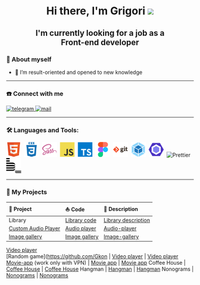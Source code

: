
<h1 align="center">Hi there, I'm Grigori</a> 
<img src="https://github.com/blackcater/blackcater/raw/main/images/Hi.gif" height="32"/></h1>
<h2 align="center">I'm currently looking for a job as a <br> Front-end developer</h2>

<!--
**GKonopelko/GKonopelko** is a ✨ _special_ ✨ repository because its `README.md` (this file) appears on your GitHub profile.

Here are some ideas to get you started:

- 🔭 I’m currently working on ...
- 🌱 I’m currently learning ...
- 👯 I’m looking to collaborate on ...
- 🤔 I’m looking for help with ...
- 💬 Ask me about ...
- 📫 How to reach me: ...
- 😄 Pronouns: ...
- ⚡ Fun fact: ...
- 💻 I'm currently looking for a job in web development
- 🌱 I’m result-oriented and opened to new knowledge
- 🎉 I'm learning all the time 
-->

### 🔭 About myself
- 🌱 I’m result-oriented and opened to new knowledge

---

### ☎️ Connect with me
<div id="badges">
 <a href="https://t.me/GrigoriKonopelko" target="_blank">
  <img src="https://img.shields.io/badge/Telegram-2CA5E0?style=for-the-badge&logo=telegram&logoColor=white" alt="telegram"/>
 </a>
 <a href="mailto:grigori.konopelko@gmail.com">
  <img src="https://img.shields.io/badge/Gmail-D14836?style=for-the-badge&logo=gmail&logoColor=white" alt="mail"/>
 </a>
 <!--
 <a href="www.linkedin.com/in/yuliya-karuk-1a1a14231/" target="_blank">
  <img src="https://img.shields.io/badge/LinkedIn-4169E1?style=for-the-badge&logo=Codewars&logoColor=white" alt="Codewars"/>
 </a>
 -->
</div>

---

### 🛠 Languages and Tools:
<p>
<img src="https://github.com/devicons/devicon/blob/master/icons/html5/html5-original.svg" title="HTML5" alt="HTML" width="40" height="40"/>&nbsp;
<img src="https://github.com/devicons/devicon/blob/master/icons/css3/css3-plain-wordmark.svg"  title="CSS3" alt="CSS" width="40" height="40"/>&nbsp;
<img src="https://github.com/devicons/devicon/blob/master/icons/sass/sass-original.svg" title="Sass" alt="SASS " width="40" height="40"/>&nbsp;
<img src="https://github.com/devicons/devicon/blob/master/icons/javascript/javascript-original.svg" title="JavaScript" alt="JavaScript" width="40" height="40"/>&nbsp;
<img src="https://github.com/devicons/devicon/blob/master/icons/typescript/typescript-original.svg" title="TypeScript" alt="TypeScript " width="40" height="40"/>&nbsp;
<img src="https://github.com/devicons/devicon/blob/master/icons/figma/figma-original.svg"  title="Figma" alt="Figma" width="40" height="40"/>&nbsp;
<img src="https://github.com/devicons/devicon/blob/master/icons/git/git-original-wordmark.svg" title="Git" alt="Git" width="40" height="40"/>&nbsp;
<img src="https://github.com/devicons/devicon/blob/master/icons/webpack/webpack-original.svg" title="Webpack" alt="Webpack" width="40" height="40"/>&nbsp;
<!-- <img src="https://github.com/devicons/devicon/blob/master/icons/vitejs/vitejs-original.svg" title="Vite" alt="Vite" width="40" height="40"/>&nbsp; -->
<img src="https://github.com/devicons/devicon/blob/master/icons/eslint/eslint-original.svg"  title="ESLint" alt="ESLint" width="40" height="40"/>&nbsp;
<img src="https://prettier.io/icon.png"  title="Prettier" alt="Prettier" width="40" height="40"/>&nbsp;
<!-- <img src="https://icon-icons.com/icons2/3915/PNG/512/stylelint_logo_icon_249490.png"  title="Stylelint" alt="Stylelint" width="40" height="40"/>&nbsp; -->
<img src="bem.svg" alt="BEM" title="BEM" width="40" height="40">
<!-- <img src="https://github.com/devicons/devicon/blob/master/icons/react/react-original.svg" title="React" alt="React" width="40" height="40"/>&nbsp;
<img src="https://github.com/devicons/devicon/blob/master/icons/reactrouter/reactrouter-original.svg" title="React Router" alt="React Router" width="40" height="40"/>&nbsp;
<img src="https://github.com/devicons/devicon/blob/master/icons/vitest/vitest-original.svg" title="Vitest" alt="Vitest" width="40" height="40"/>&nbsp;
<img src="https://github.com/devicons/devicon/blob/master/icons/postman/postman-original.svg" title="Postman" alt="Postman" width="40" height="40"/>&nbsp;
<img src="https://github.com/devicons/devicon/blob/master/icons/netlify/netlify-original.svg" title="Netlify" alt="Netlify" width="40" height="40"/>&nbsp;
</p> -->

---

### 🎡 My Projects

 🚢 Project | ⛵ Code | 🚣 Description
:----|:----|:----
Library |[Library code](https://github.com/Gkonopelko/RS-School-2023Q2-Stage0/tree/library) |       [Library description](https://github.com/rolling-scopes-school/tasks/blob/master/tasks/library/library.md) 
[Custom Audio Player](https://github.com/Gkonopelko/RS-School-2023Q2-Stage0/tree/audio-player)     |   [Audio player](https://GKonopelko.github.io/RS-School-2023Q2-Stage0/audio-player/)                     | [Audio-player](https://github.com/rolling-scopes-school/tasks/blob/master/tasks/js30%23/js30-2.md)
[Image gallery](https://github.com/Gkonopelko/RS-School-2023Q2-Stage0/tree/image-galery)           |   [Image gallery](https://GKonopelko.github.io/RS-School-2023Q2-Stage0/image-galery/)                    | [Image-gallery](https://github.com/rolling-scopes-school/tasks/blob/master/tasks/js30%23/js30-5.md)                           
[Video player](https://github.com/Gkonopelko/js30-1.3-custom-video/tree/gh-pages)             
[Random game](https://github.com/Gkon            |   [Video player](https://GKonopelko.github.io/js30-1.3-custom-video/)                                    | [Video player](https://github.com/rolling-scopes-school/tasks/blob/master/tasks/js30%23/js30-3.md)
[Movie-app](https://github.com/Gkonopelko/js30-2.3-movie-app/tree/gh-pages) (work only with VPN)   |   [Movie app](https://GKonopelko.github.io/js30-2.3-movie-app/)                                          | [Movie app](https://github.com/rolling-scopes-school/tasks/blob/master/tasks/js30%23/js30-6.md)
Coffee House              |   [Coffee House](https://Gkonopelko.github.io/RS-School-2023Q4-Stage1/coffee-house/)                     | [Coffee House](https://github.com/rolling-scopes-school/tasks/blob/master/tasks/coffee-house/coffee-house.md)
Hangman                   |   [Hangman](https://Gkonopelko.github.io/RS-School-2023Q4-Stage1/hangman/)                               | [Hangman](https://github.com/rolling-scopes-school/tasks/tree/master/stage1/tasks/hangman)
Nonograms                 |   [Nonograms](https://Gkonopelko.github.io/RS-School-2023Q4-Stage1/nonograms/)                           | [Nonograms](https://github.com/rolling-scopes-school/tasks/tree/master/tasks/nonograms)                                  


   


